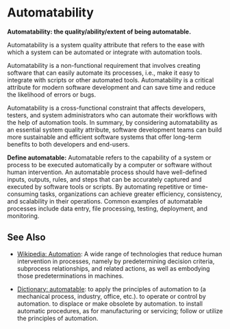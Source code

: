 # Automatability

**Automatability: the quality/ability/extent of being automatable.**

<span data-chatgpt-prompt="explain automatability (system quality attribute, cross-functional constraint, non-functional requirement)">

Automatability is a system quality attribute that refers to the ease with which a system can be automated or integrate with automation tools.

Automatability is a non-functional requirement that involves creating software that can easily automate its processes, i.e., make it easy to integrate with scripts or other automated tools. Automatability is a critical attribute for modern software development and can save time and reduce the likelihood of errors or bugs.

Automatability is a cross-functional constraint that affects developers, testers, and system administrators who can automate their workflows with the help of automation tools. In summary, by considering automatability as an essential system quality attribute, software development teams can build more sustainable and efficient software systems that offer long-term benefits to both developers and end-users.

</span>

**Define automatable:** <span data-chatgpt-prompt="define automatable (computers and software)">Automatable refers to the capability of a system or process to be executed automatically by a computer or software without human intervention. An automatable process should have well-defined inputs, outputs, rules, and steps that can be accurately captured and executed by software tools or scripts. By automating repetitive or time-consuming tasks, organizations can achieve greater efficiency, consistency, and scalability in their operations. Common examples of automatable processes include data entry, file processing, testing, deployment, and monitoring.</span>

## See Also

* [Wikipedia: Automation](https://wikipedia.org/wiki/Automation): A wide range of technologies that reduce human intervention in processes, namely by predetermining decision criteria, subprocess relationships, and related actions, as well as embodying those predeterminations in machines.

* [Dictionary: automatable](https://www.dictionary.com/browse/automatable): to apply the principles of automation to (a mechanical process, industry, office, etc.). to operate or control by automation. to displace or make obsolete by automation. to install automatic procedures, as for manufacturing or servicing; follow or utilize the principles of automation.
